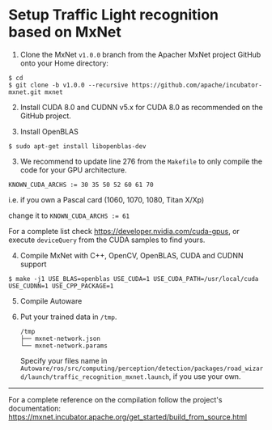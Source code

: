 # Setup Traffic Light recognition based on MxNet

1. Clone the MxNet `v1.0.0` branch from the Apacher MxNet project GitHub onto your Home directory:

```
$ cd
$ git clone -b v1.0.0 --recursive https://github.com/apache/incubator-mxnet.git mxnet
```

2. Install CUDA 8.0 and CUDNN v5.x for CUDA 8.0 as recommended on the GitHub project.

3. Install OpenBLAS

`$ sudo apt-get install libopenblas-dev`

3. We recommend to update line 276 from the `Makefile` to only compile the code for your GPU architecture.

`KNOWN_CUDA_ARCHS := 30 35 50 52 60 61 70`

i.e. if you own a Pascal card (1060, 1070, 1080, Titan X/Xp)

change it to `KNOWN_CUDA_ARCHS := 61`

For a complete list check https://developer.nvidia.com/cuda-gpus, or execute `deviceQuery` from the CUDA samples to find yours.

4. Compile MxNet with C++, OpenCV, OpenBLAS, CUDA and CUDNN support

`$ make -j1 USE_BLAS=openblas USE_CUDA=1 USE_CUDA_PATH=/usr/local/cuda USE_CUDNN=1 USE_CPP_PACKAGE=1`

5. Compile Autoware

6. Put your trained data in `/tmp`.  

   ```
   /tmp
   ├── mxnet-network.json
   └── mxnet-network.params
   ```  
   Specify your files name in `Autoware/ros/src/computing/perception/detection/packages/road_wizard/launch/traffic_recognition_mxnet.launch`, if you use your own.

---

For a complete reference on the compilation follow the project's documentation:
https://mxnet.incubator.apache.org/get_started/build_from_source.html
